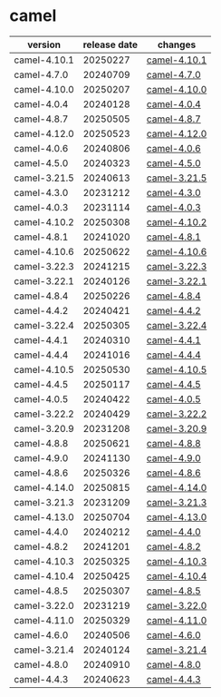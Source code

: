 # camel	


|version|release date|changes|
|---|---|---|
|camel-4.10.1|20250227|[camel-4.10.1](./camel-4.10.1-20250227.md)|
|camel-4.7.0|20240709|[camel-4.7.0](./camel-4.7.0-20240709.md)|
|camel-4.10.0|20250207|[camel-4.10.0](./camel-4.10.0-20250207.md)|
|camel-4.0.4|20240128|[camel-4.0.4](./camel-4.0.4-20240128.md)|
|camel-4.8.7|20250505|[camel-4.8.7](./camel-4.8.7-20250505.md)|
|camel-4.12.0|20250523|[camel-4.12.0](./camel-4.12.0-20250523.md)|
|camel-4.0.6|20240806|[camel-4.0.6](./camel-4.0.6-20240806.md)|
|camel-4.5.0|20240323|[camel-4.5.0](./camel-4.5.0-20240323.md)|
|camel-3.21.5|20240613|[camel-3.21.5](./camel-3.21.5-20240613.md)|
|camel-4.3.0|20231212|[camel-4.3.0](./camel-4.3.0-20231212.md)|
|camel-4.0.3|20231114|[camel-4.0.3](./camel-4.0.3-20231114.md)|
|camel-4.10.2|20250308|[camel-4.10.2](./camel-4.10.2-20250308.md)|
|camel-4.8.1|20241020|[camel-4.8.1](./camel-4.8.1-20241020.md)|
|camel-4.10.6|20250622|[camel-4.10.6](./camel-4.10.6-20250622.md)|
|camel-3.22.3|20241215|[camel-3.22.3](./camel-3.22.3-20241215.md)|
|camel-3.22.1|20240126|[camel-3.22.1](./camel-3.22.1-20240126.md)|
|camel-4.8.4|20250226|[camel-4.8.4](./camel-4.8.4-20250226.md)|
|camel-4.4.2|20240421|[camel-4.4.2](./camel-4.4.2-20240421.md)|
|camel-3.22.4|20250305|[camel-3.22.4](./camel-3.22.4-20250305.md)|
|camel-4.4.1|20240310|[camel-4.4.1](./camel-4.4.1-20240310.md)|
|camel-4.4.4|20241016|[camel-4.4.4](./camel-4.4.4-20241016.md)|
|camel-4.10.5|20250530|[camel-4.10.5](./camel-4.10.5-20250530.md)|
|camel-4.4.5|20250117|[camel-4.4.5](./camel-4.4.5-20250117.md)|
|camel-4.0.5|20240422|[camel-4.0.5](./camel-4.0.5-20240422.md)|
|camel-3.22.2|20240429|[camel-3.22.2](./camel-3.22.2-20240429.md)|
|camel-3.20.9|20231208|[camel-3.20.9](./camel-3.20.9-20231208.md)|
|camel-4.8.8|20250621|[camel-4.8.8](./camel-4.8.8-20250621.md)|
|camel-4.9.0|20241130|[camel-4.9.0](./camel-4.9.0-20241130.md)|
|camel-4.8.6|20250326|[camel-4.8.6](./camel-4.8.6-20250326.md)|
|camel-4.14.0|20250815|[camel-4.14.0](./camel-4.14.0-20250815.md)|
|camel-3.21.3|20231209|[camel-3.21.3](./camel-3.21.3-20231209.md)|
|camel-4.13.0|20250704|[camel-4.13.0](./camel-4.13.0-20250704.md)|
|camel-4.4.0|20240212|[camel-4.4.0](./camel-4.4.0-20240212.md)|
|camel-4.8.2|20241201|[camel-4.8.2](./camel-4.8.2-20241201.md)|
|camel-4.10.3|20250325|[camel-4.10.3](./camel-4.10.3-20250325.md)|
|camel-4.10.4|20250425|[camel-4.10.4](./camel-4.10.4-20250425.md)|
|camel-4.8.5|20250307|[camel-4.8.5](./camel-4.8.5-20250307.md)|
|camel-3.22.0|20231219|[camel-3.22.0](./camel-3.22.0-20231219.md)|
|camel-4.11.0|20250329|[camel-4.11.0](./camel-4.11.0-20250329.md)|
|camel-4.6.0|20240506|[camel-4.6.0](./camel-4.6.0-20240506.md)|
|camel-3.21.4|20240124|[camel-3.21.4](./camel-3.21.4-20240124.md)|
|camel-4.8.0|20240910|[camel-4.8.0](./camel-4.8.0-20240910.md)|
|camel-4.4.3|20240623|[camel-4.4.3](./camel-4.4.3-20240623.md)|
